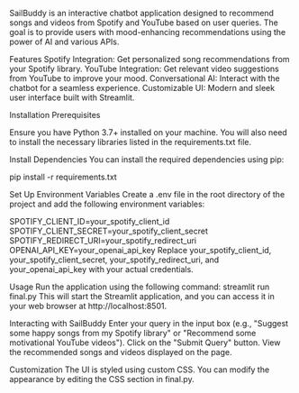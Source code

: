 SailBuddy is an interactive chatbot application designed to recommend songs and videos from Spotify and YouTube based on user queries. The goal is to provide users with mood-enhancing recommendations using the power of AI and various APIs.

Features
Spotify Integration: Get personalized song recommendations from your Spotify library.
YouTube Integration: Get relevant video suggestions from YouTube to improve your mood.
Conversational AI: Interact with the chatbot for a seamless experience.
Customizable UI: Modern and sleek user interface built with Streamlit.

Installation
Prerequisites

Ensure you have Python 3.7+ installed on your machine. You will also need to install the necessary libraries listed in the requirements.txt file.

Install Dependencies
You can install the required dependencies using pip:

pip install -r requirements.txt

Set Up Environment Variables
Create a .env file in the root directory of the project and add the following environment variables:

SPOTIFY_CLIENT_ID=your_spotify_client_id
SPOTIFY_CLIENT_SECRET=your_spotify_client_secret
SPOTIFY_REDIRECT_URI=your_spotify_redirect_uri
OPENAI_API_KEY=your_openai_api_key
Replace your_spotify_client_id, your_spotify_client_secret, your_spotify_redirect_uri, and your_openai_api_key with your actual credentials.

Usage
Run the application using the following command:
streamlit run final.py
This will start the Streamlit application, and you can access it in your web browser at http://localhost:8501.

Interacting with SailBuddy
Enter your query in the input box (e.g., "Suggest some happy songs from my Spotify library" or "Recommend some motivational YouTube videos").
Click on the "Submit Query" button.
View the recommended songs and videos displayed on the page.

Customization
The UI is styled using custom CSS. You can modify the appearance by editing the CSS section in final.py.
